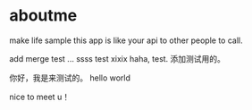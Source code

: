 aboutme
=======

make life sample
this app is like your api to other people to call.

add merge test ...
ssss test
xixix
haha, test. 
添加测试用的。

你好，我是来测试的。
hello world

nice to meet u！

